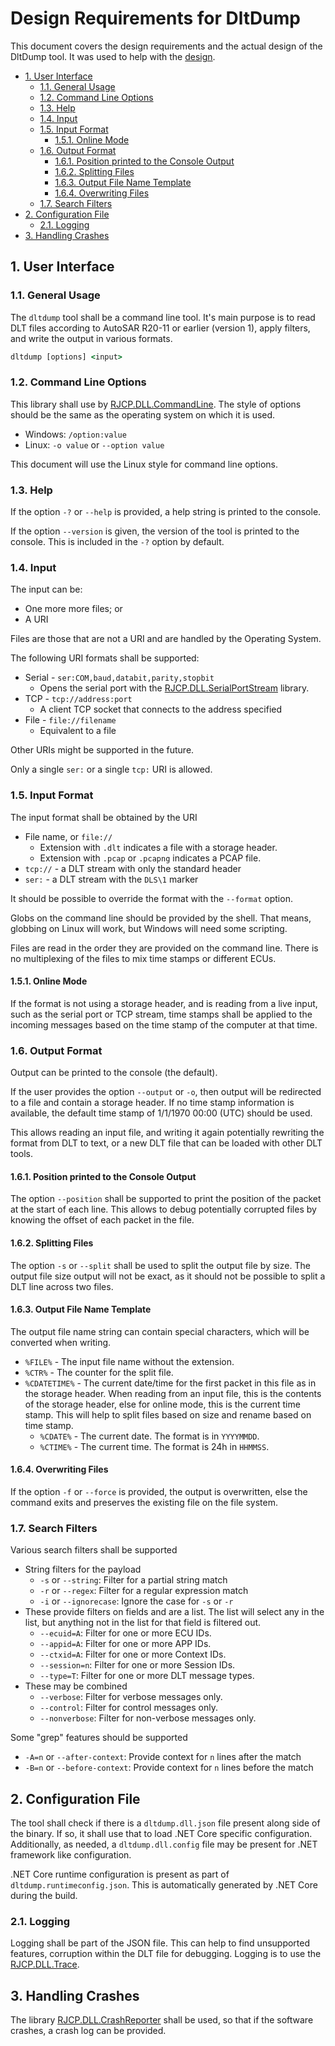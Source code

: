 # Design Requirements for DltDump <!-- omit in toc -->

This document covers the design requirements and the actual design of the
DltDump tool. It was used to help with the [design](design.md).

- [1. User Interface](#1-user-interface)
  - [1.1. General Usage](#11-general-usage)
  - [1.2. Command Line Options](#12-command-line-options)
  - [1.3. Help](#13-help)
  - [1.4. Input](#14-input)
  - [1.5. Input Format](#15-input-format)
    - [1.5.1. Online Mode](#151-online-mode)
  - [1.6. Output Format](#16-output-format)
    - [1.6.1. Position printed to the Console Output](#161-position-printed-to-the-console-output)
    - [1.6.2. Splitting Files](#162-splitting-files)
    - [1.6.3. Output File Name Template](#163-output-file-name-template)
    - [1.6.4. Overwriting Files](#164-overwriting-files)
  - [1.7. Search Filters](#17-search-filters)
- [2. Configuration File](#2-configuration-file)
  - [2.1. Logging](#21-logging)
- [3. Handling Crashes](#3-handling-crashes)

## 1. User Interface

### 1.1. General Usage

The `dltdump` tool shall be a command line tool. It's main purpose is to read
DLT files according to AutoSAR R20-11 or earlier (version 1), apply filters, and
write the output in various formats.

```cmd
dltdump [options] <input>
```

### 1.2. Command Line Options

This library shall use by
[RJCP.DLL.CommandLine](https://github.com/jcurl/RJCP.DLL.CommandLine). The style
of options should be the same as the operating system on which it is used.

* Windows: `/option:value`
* Linux: `-o value` or `--option value`

This document will use the Linux style for command line options.

### 1.3. Help

If the option `-?` or `--help` is provided, a help string is printed to the
console.

If the option `--version` is given, the version of the tool is printed to the
console. This is included in the `-?` option by default.

### 1.4. Input

The input can be:

* One more more files; or
* A URI

Files are those that are not a URI and are handled by the Operating System.

The following URI formats shall be supported:

* Serial - `ser:COM,baud,databit,parity,stopbit`
  * Opens the serial port with the
    [RJCP.DLL.SerialPortStream](https://github.com/jcurl/RJCP.DLL.SerialPortStream)
    library.
* TCP - `tcp://address:port`
  * A client TCP socket that connects to the address specified
* File - `file://filename`
  * Equivalent to a file

Other URIs might be supported in the future.

Only a single `ser:` or a single `tcp:` URI is allowed.

### 1.5. Input Format

The input format shall be obtained by the URI

* File name, or `file://`
  * Extension with `.dlt` indicates a file with a storage header.
  * Extension with `.pcap` or `.pcapng` indicates a PCAP file.
* `tcp://` - a DLT stream with only the standard header
* `ser:` - a DLT stream with the `DLS\1` marker

It should be possible to override the format with the `--format` option.

Globs on the command line should be provided by the shell. That means, globbing
on Linux will work, but Windows will need some scripting.

Files are read in the order they are provided on the command line. There is no
multiplexing of the files to mix time stamps or different ECUs.

#### 1.5.1. Online Mode

If the format is not using a storage header, and is reading from a live input,
such as the serial port or TCP stream, time stamps shall be applied to the
incoming messages based on the time stamp of the computer at that time.

### 1.6. Output Format

Output can be printed to the console (the default).

If the user provides the option `--output` or `-o`, then output will be
redirected to a file and contain a storage header. If no time stamp information
is available, the default time stamp of 1/1/1970 00:00 (UTC) should be used.

This allows reading an input file, and writing it again potentially rewriting
the format from DLT to text, or a new DLT file that can be loaded with other DLT
tools.

#### 1.6.1. Position printed to the Console Output

The option `--position` shall be supported to print the position of the packet
at the start of each line. This allows to debug potentially corrupted files by
knowing the offset of each packet in the file.

#### 1.6.2. Splitting Files

The option `-s` or `--split` shall be used to split the output file by size. The
output file size output will not be exact, as it should not be possible to split
a DLT line across two files.

#### 1.6.3. Output File Name Template

The output file name string can contain special characters, which will be
converted when writing.

* `%FILE%` - The input file name without the extension.
* `%CTR%` - The counter for the split file.
* `%CDATETIME%` - The current date/time for the first packet in this file as in
  the storage header. When reading from an input file, this is the contents of
  the storage header, else for online mode, this is the current time stamp. This
  will help to split files based on size and rename based on time stamp.
  * `%CDATE%` - The current date. The format is in `YYYYMMDD`.
  * `%CTIME%` - The current time. The format is 24h in `HHMMSS`.

#### 1.6.4. Overwriting Files

If the option `-f` or `--force` is provided, the output is overwritten, else the
command exits and preserves the existing file on the file system.

### 1.7. Search Filters

Various search filters shall be supported

* String filters for the payload
  * `-s` or `--string`: Filter for a partial string match
  * `-r` or `--regex`: Filter for a regular expression match
  * `-i` or `--ignorecase`: Ignore the case for `-s` or `-r`
* These provide filters on fields and are a list. The list will select any in
  the list, but anything not in the list for that field is filtered out.
  * `--ecuid=A`: Filter for one or more ECU IDs.
  * `--appid=A`: Filter for one or more APP IDs.
  * `--ctxid=A`: Filter for one or more Context IDs.
  * `--session=n`: Filter for one or more Session IDs.
  * `--type=T`: Filter for one or more DLT message types.
* These may be combined
  * `--verbose`: Filter for verbose messages only.
  * `--control`: Filter for control messages only.
  * `--nonverbose`: Filter for non-verbose messages only.

Some "grep" features should be supported

* `-A=n` or `--after-context`: Provide context for `n` lines after the match
* `-B=n` or `--before-context`: Provide context for `n` lines before the match

## 2. Configuration File

The tool shall check if there is a `dltdump.dll.json` file present along side of
the binary. If so, it shall use that to load .NET Core specific configuration.
Additionally, as needed, a `dltdump.dll.config` file may be present for .NET
framework like configuration.

.NET Core runtime configuration is present as part of
`dltdump.runtimeconfig.json`. This is automatically generated by .NET Core
during the build.

### 2.1. Logging

Logging shall be part of the JSON file. This can help to find unsupported
features, corruption within the DLT file for debugging. Logging is to use the
[RJCP.DLL.Trace](https://github.com/jcurl/RJCP.DLL.Trace).

## 3. Handling Crashes

The library
[RJCP.DLL.CrashReporter](https://github.com/jcurl/RJCP.DLL.CrashReporter) shall
be used, so that if the software crashes, a crash log can be provided.
